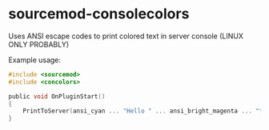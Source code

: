 # sourcemod-consolecolors
Uses ANSI escape codes to print colored text in server console (LINUX ONLY PROBABLY)

Example usage:

```c
#include <sourcemod>
#include <concolors>

public void OnPluginStart()
{
    PrintToServer(ansi_cyan ... "Hello " ... ansi_bright_magenta ... "there" ... ansi_reset ... "!");
}
```
